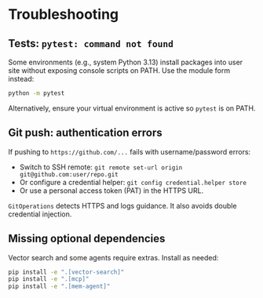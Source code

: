 # Troubleshooting

## Tests: `pytest: command not found`

Some environments (e.g., system Python 3.13) install packages into user site without exposing console scripts on PATH. Use the module form instead:

```bash
python -m pytest
```

Alternatively, ensure your virtual environment is active so `pytest` is on PATH.

## Git push: authentication errors

If pushing to `https://github.com/...` fails with username/password errors:

- Switch to SSH remote: `git remote set-url origin git@github.com:user/repo.git`
- Or configure a credential helper: `git config credential.helper store`
- Or use a personal access token (PAT) in the HTTPS URL.

`GitOperations` detects HTTPS and logs guidance. It also avoids double credential injection.

## Missing optional dependencies

Vector search and some agents require extras. Install as needed:

```bash
pip install -e ".[vector-search]"
pip install -e ".[mcp]"
pip install -e ".[mem-agent]"
```
